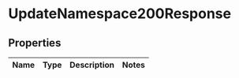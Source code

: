 

# UpdateNamespace200Response


## Properties

| Name | Type | Description | Notes |
|------------ | ------------- | ------------- | -------------|



